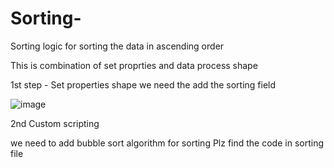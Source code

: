 # Sorting-

Sorting logic for sorting the data in ascending order

This is combination of set proprties and data process shape

1st step - Set properties shape we need the add the sorting field

![image](https://user-images.githubusercontent.com/97012694/147906340-a13bf464-42fa-445a-a6c1-6e1c219c79e7.png)

2nd Custom scripting 

we need to add bubble sort algorithm for sorting
Plz find the code in sorting file

